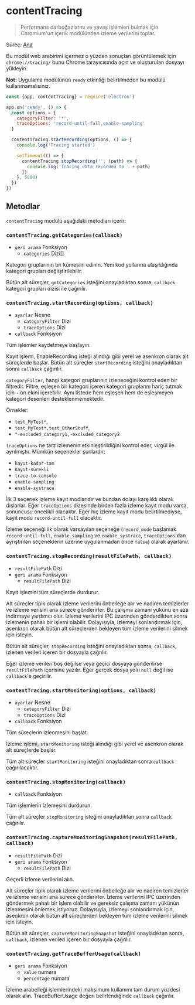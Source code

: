 # contentTracing

> Performans darboğazlarını ve yavaş işlemleri bulmak için Chromium'un içerik modülünden izleme verilerini toplar.

Süreç: [Ana](../glossary.md#main-process)

Bu modül web arabirimi içermez o yüzden sonuçları görüntülemek için `chrome://tracing/` bunu Chrome tarayıcısında açın ve oluşturulan dosyayı yükleyin.

**Not:** Uygulama modülünün `ready` etkinliği belirtilmeden bu modülü kullanmamalısınız.

```javascript
const {app, contentTracing} = require('electron')

app.on('ready', () => {
  const options = {
    categoryFilter: '*',
    traceOptions: 'record-until-full,enable-sampling'
  }

  contentTracing.startRecording(options, () => {
    console.log('Tracing started')

    setTimeout(() => {
      contentTracing.stopRecording('', (path) => {
        console.log('Tracing data recorded to ' + path)
      })
    }, 5000)
  })
})
```

## Metodlar

`contentTracing` modülü aşağıdaki metodları içerir:

### `contentTracing.getCategories(callback)`

* `geri arama` Fonksiyon 
  * `categories` Dizi[]

Kategori gruplarının bir kümesini edinin. Yeni kod yollarına ulaşıldığında kategori grupları değiiştirilebilir.

Bütün alt süreçler, `getCategories` isteğini onayladıktan sonra, `callback` kategori grupları dizisi ile çağırılır.

### `contentTracing.startRecording(options, callback)`

* `ayarlar` Nesne 
  * `categoryFilter` Dizi
  * `traceOptions` Dizi
* `callback` Fonksiyon

Tüm işlemler kaydetmeye başlayın.

Kayıt işlemi, EnableRecording isteği alındığı gibi yerel ve asenkron olarak alt süreçlerde başlar. Bütün alt süreçler `startRecording` isteğini onayladıktan sonra `callback` çağırılır.

`categoryFilter`, hangi kategori gruplarının izleneceğini kontrol eden bir filtredir. Filtre, eşleşen bir kategori içeren kategori gruplarını hariç tutmak için `-` ön ekini içerebilir. Aynı listede hem eşleşen hem de eşleşmeyen kategori desenleri desteklenmemektedir.

Örnekler:

* `test_MyTest*`,
* `test_MyTest*,test_OtherStuff`,
* `"-excluded_category1,-excluded_category2`

`traceOptions` ne tarz izlemenin etkinleştirildiğini kontrol eder, virgül ile ayrılmıştır. Mümkün seçenekler şunlardır:

* `kayıt-kadar-tam`
* `Kayıt-sürekli`
* `trace-to-console`
* `enable-sampling`
* `enable-systrace`

İlk 3 seçenek izleme kayıt modlarıdır ve bundan dolayı karşılıklı olarak dışlarlar. Eğer `traceOptions` dizesinde birden fazla izleme kayıt modu varsa, sonuncusu öncelikli olacaktır. Eğer hiç izleme kayıt modu belirtilmediyse, kayıt modu `record-until-full` olacaktır.

İzleme seçeneği ilk olarak varsayılan seçeneğe (`record_mode` başlamak `record-until-full`, `enable_sampling` ve `enable_systrace`, `traceOptions`'dan ayrıştırılan seçeneklerin üzerine uygulanmadan önce `false`) olarak ayarlanır.

### `contentTracing.stopRecording(resultFilePath, callback)`

* `resultFilePath` Dizi
* `geri arama` Fonksiyon 
  * `resultFilePath` Dizi

Kayıt işlemini tüm süreçlerde durdurur.

Alt süreçler tipik olarak izleme verilerini önbelleğe alır ve nadiren temizlerler ve izleme verisini ana sürece gönderirler. Bu çalışma zamanı yükünü en aza indirmeye yardımcı olur. İzleme verilerini IPC üzerinden gönderdikten sonra izlemenin pahalı bir işlemi olabilir. Dolayısıyla, izlemeyi sonlandırmak için, asenkron olarak bütün alt süreçlerden bekleyen tüm izleme verilerini silmek için isteyin.

Bütün alt süreçler, `stopRecording` isteğini onayladıktan sonra, `callback`, izlenen verileri içeren bir dosyayla çağrılır.

Eğer izleme verileri boş değilse veya geçici dosyaya gönderilirse `resultFilePath` içerisine yazılır. Eğer gerçek dosya yolu `null` değil ise `callback`'e geçirilir.

### `contentTracing.startMonitoring(options, callback)`

* `ayarlar` Nesne 
  * `categoryFilter` Dizi
  * `traceOptions` Dizi
* `callback` Fonksiyon

Tüm süreçlerin izlenmesini başlat.

İzleme işlemi, `startMonitoring` isteği alındığı gibi yerel ve asenkron olarak alt süreçlerde başlar.

Tüm alt süreçler `startMonitoring` isteğini onayladıktan sonra `callback` çağırılacaktır.

### `contentTracing.stopMonitoring(callback)`

* `callback` Fonksiyon

Tüm işlemlerin izlemesini durdurun.

Tüm alt süreçler `stopMonitoring` isteğini onayladıktan sonra `callback` çağırılır.

### `contentTracing.captureMonitoringSnapshot(resultFilePath, callback)`

* `resultFilePath` Dizi
* `geri arama` Fonksiyon 
  * `resultFilePath` Dizi

Geçerli izleme verilerini alın.

Alt süreçler tipik olarak izleme verilerini önbelleğe alır ve nadiren temizlerler ve izleme verisini ana sürece gönderirler. İzleme verilerini IPC üzerinden göndermek pahalı bir işlem olabilir ve gereksiz çalışma zamanı yükünün izlenmesini önlemek istiyoruz. Dolayısıyla, izlemeyi sonlandırmak için, asenkron olarak bütün alt süreçlerden bekleyen tüm izleme verilerini silmek için isteyin.

Bütün alt süreçler, `captureMonitoringSnapshot` isteğini onayladıktan sonra, `callback`, izlenen verileri içeren bir dosyayla çağrılır.

### `contentTracing.getTraceBufferUsage(callback)`

* `geri arama` Fonksiyon 
  * `value` numara
  * `percentage` numara

İzleme arabelleği işlemlerindeki maksimum kullanımı tam durum yüzdesi olarak alın. TraceBufferUsage değeri belirlendiğinde `callback` çağırılır.